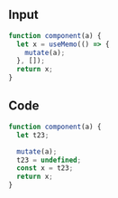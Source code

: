 
## Input

```javascript
function component(a) {
  let x = useMemo(() => {
    mutate(a);
  }, []);
  return x;
}

```

## Code

```javascript
function component(a) {
  let t23;

  mutate(a);
  t23 = undefined;
  const x = t23;
  return x;
}

```
      